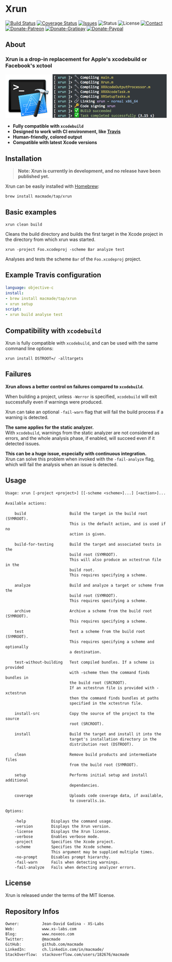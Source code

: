 Xrun
====

[![Build Status](https://img.shields.io/travis/macmade/xrun.svg?branch=master&style=flat)](https://travis-ci.org/macmade/xrun)
[![Coverage Status](https://img.shields.io/coveralls/macmade/xrun.svg?branch=master&style=flat)](https://coveralls.io/r/macmade/xrun?branch=master)
[![Issues](http://img.shields.io/github/issues/macmade/xrun.svg?style=flat)](https://github.com/macmade/xrun/issues)
![Status](https://img.shields.io/badge/status-active-brightgreen.svg?style=flat)
![License](https://img.shields.io/badge/license-mit-brightgreen.svg?style=flat)
[![Contact](https://img.shields.io/badge/contact-@macmade-blue.svg?style=flat)](https://twitter.com/macmade)  
[![Donate-Patreon](https://img.shields.io/badge/donate-patreon-yellow.svg?style=flat)](https://patreon.com/macmade)
[![Donate-Gratipay](https://img.shields.io/badge/donate-gratipay-yellow.svg?style=flat)](https://www.gratipay.com/macmade)
[![Donate-Paypal](https://img.shields.io/badge/donate-paypal-yellow.svg?style=flat)](https://paypal.me/xslabs)

About
-----

### Xrun is a drop-in replacement for Apple's xcodebuild or Facebook's xctool

![Xrun](Assets/xrun.png "Xrun")

 - **Fully compatible with `xcodebuild`**
 - **Designed to work with CI environment, like [Travis](http://travis-ci.org)**
 - **Human-friendly, colored output**
 - **Compatible with latest Xcode versions**

Installation
------------

> **Note: Xrun is currently in development, and no release have been published yet.**

Xrun can be easily installed with [Homebrew](http://brew.sh):

    brew install macmade/tap/xrun

Basic examples
--------------

    xrun clean build
    
Cleans the build directory and builds the first target in the Xcode project in the directory from which xrun was started.

    xrun -project Foo.xcodeproj -scheme Bar analyze test
    
Analyses and tests the scheme `Bar` of the `Foo.xcodeproj` project.

Example Travis configuration
----------------------------

```yml
language: objective-c
install:
- brew install macmade/tap/xrun
- xrun setup
script:
- xrun build analyse test 
```

Compatibility with `xcodebuild`
-------------------------------

Xrun is fully compatible with `xcodebuild`, and can be used with the same command line options:

    xrun install DSTROOT=/ -alltargets

Failures
--------

**Xrun allows a better control on failures compared to `xcodebuild`.**

When building a project, unless `-Werror` is specified, `xcodebuild` will exit successfully even if warnings were produced.

Xrun can take an optional `-fail-warn` flag that will fail the build process if a warning is detected.

**The same applies for the static analyzer.**  
With `xcodebuild`, warnings from the static analyzer are not considered as errors, and the whole analysis phase, if enabled, will succeed even if it detected issues.

**This can be a huge issue, especially with continuous integration.**  
Xrun can solve this problem when invoked with the `-fail-analyze` flag, which will fail the analysis when an issue is detected.

Usage
-----

    Usage: xrun [-project <project>] [[-scheme <scheme>]...] [<action>]...
    
    Available actions:
    
        build                   Build the target in the build root (SYMROOT).
                                This is the default action, and is used if no
                                action is given.
        
        build-for-testing       Build the target and associated tests in the
                                build root (SYMROOT).
                                This will also produce an xctestrun file in the
                                build root.
                                This requires specifying a scheme.
        
        analyze                 Build and analyze a target or scheme from the
                                build root (SYMROOT).
                                This requires specifying a scheme.
        
        archive                 Archive a scheme from the build root (SYMROOT). 
                                This requires specifying a scheme.
        
        test                    Test a scheme from the build root (SYMROOT).
                                This requires specifying a scheme and optionally
                                a destination.
        
        test-without-building   Test compiled bundles. If a scheme is provided
                                with -scheme then the command finds bundles in
                                the build root (SRCROOT).
                                If an xctestrun file is provided with -xctestrun
                                then the command finds bundles at paths
                                specified in the xctestrun file.
        
        install-src             Copy the source of the project to the source
                                root (SRCROOT).
        
        install                 Build the target and install it into the
                                target's installation directory in the
                                distribution root (DSTROOT).
        
        clean                   Remove build products and intermediate files
                                from the build root (SYMROOT).
        
        setup                   Performs initial setup and install additional
                                dependancies.
        
        coverage                Uploads code coverage data, if available,
                                to coveralls.io.
    
    Options:
        
        -help           Displays the command usage.
        -version        Displays the Xrun version.
        -license        Displays the Xrun license.
        -verbose        Enables verbose mode.
        -project        Specifies the Xcode project.
        -scheme         Specifies the Xcode scheme.
                        This argument may be supplied multiple times.
        -no-prompt      Disables prompt hierarchy.
        -fail-warn      Fails when detecting warnings.
        -fail-analyze   Fails when detecting analyzer errors.

License
-------

Xrun is released under the terms of the MIT license.

Repository Infos
----------------

    Owner:          Jean-David Gadina - XS-Labs
    Web:            www.xs-labs.com
    Blog:           www.noxeos.com
    Twitter:        @macmade
    GitHub:         github.com/macmade
    LinkedIn:       ch.linkedin.com/in/macmade/
    StackOverflow:  stackoverflow.com/users/182676/macmade
